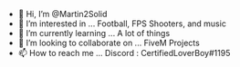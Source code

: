 - 👋 Hi, I’m @Martin2Solid
- 👀 I’m interested in ... Football, FPS Shooters, and music
- 🌱 I’m currently learning ... A lot of things
- 💞️ I’m looking to collaborate on ... FiveM Projects
- 📫 How to reach me ... Discord : CertifiedLoverBoy#1195

<!---
Martin2Solid/Martin2Solid is a ✨ special ✨ repository because its `README.md` (this file) appears on your GitHub profile.
You can click the Preview link to take a look at your changes.
--->
